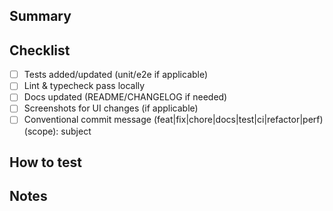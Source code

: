 ## Summary
<!-- What does this PR change? Link related issues. -->

## Checklist
- [ ] Tests added/updated (unit/e2e if applicable)
- [ ] Lint & typecheck pass locally
- [ ] Docs updated (README/CHANGELOG if needed)
- [ ] Screenshots for UI changes (if applicable)
- [ ] Conventional commit message (feat|fix|chore|docs|test|ci|refactor|perf)(scope): subject

## How to test
<!-- Steps or commands to validate this PR. -->

## Notes
<!-- Risks, trade-offs, migration notes, etc. -->